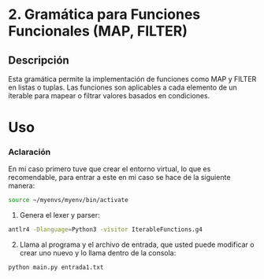 # 2. Gramática para Funciones Funcionales (MAP, FILTER)

## Descripción

Esta gramática  permite la implementación de funciones como MAP y FILTER en listas o tuplas. Las funciones son aplicables a cada elemento de un iterable para mapear o filtrar valores basados en condiciones.

# Uso

### Aclaración

En mi caso primero tuve que crear el entorno virtual, lo que es recomendable, para entrar a este en mi caso se hace de la siguiente manera:

```bash
source ~/myenvs/myenv/bin/activate
```

1. Genera el lexer y parser:

```bash
antlr4 -Dlanguage=Python3 -visitor IterableFunctions.g4
```

2. Llama al programa y el archivo de entrada, que usted puede modificar o crear uno nuevo y lo llama dentro de la consola:

```bash
python main.py entrada1.txt
```
